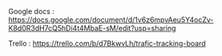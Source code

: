 Google docs : https://docs.google.com/document/d/1v6z6mpvAeu5Y4ocZv-K8d0R3dH7cQ5hDi4t4MbaE-sM/edit?usp=sharing

Trello : https://trello.com/b/d7BkwvLh/trafic-tracking-board
